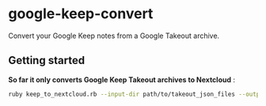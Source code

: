 # google-keep-convert

Convert your Google Keep notes from a Google Takeout archive.

## Getting started

**So far it only converts Google Keep Takeout archives to Nextcloud** :

```sh
ruby keep_to_nextcloud.rb --input-dir path/to/takeout_json_files --output-dir output_dir
```
